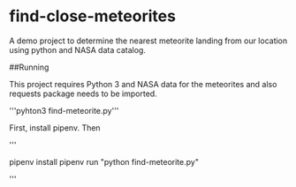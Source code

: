 # find-close-meteorites
A demo project to determine the nearest meteorite landing from our location using python and NASA data catalog.

##Running

This project requires Python 3 and NASA data for the meteorites and also requests package needs to be imported.

'''pyhton3 find-meteorite.py'''

First, install pipenv. Then

'''

pipenv install
pipenv run "python find-meteorite.py"

'''
